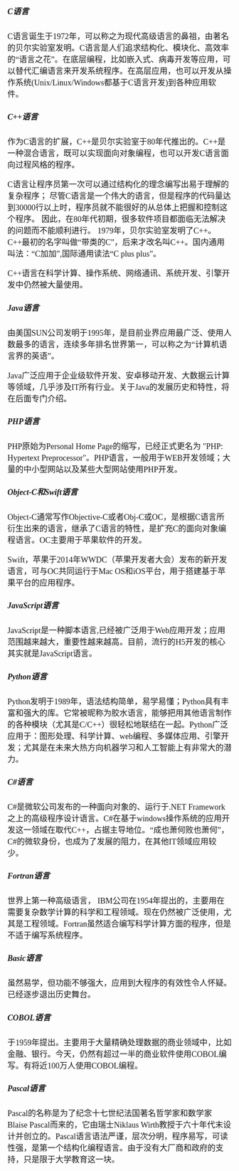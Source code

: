 <font size = 4 face = "黑体">

##### C语言

C语言诞生于1972年，可以称之为现代高级语言的鼻祖，由著名的贝尔实验室发明。C语言是人们追求结构化、模块化、高效率的“语言之花”。在底层编程，比如嵌入式、病毒开发等应用，可以替代汇编语言来开发系统程序。在高层应用，也可以开发从操作系统(Unix/Linux/Windows都基于C语言开发)到各种应用软件。



##### C++语言

作为C语言的扩展，C++是贝尔实验室于80年代推出的。C++是一种混合语言，既可以实现面向对象编程，也可以开发C语言面向过程风格的程序。

C语言让程序员第一次可以通过结构化的理念编写出易于理解的复杂程序； 尽管C语言是一个伟大的语言，但是程序的代码量达到30000行以上时，程序员就不能很好的从总体上把握和控制这个程序。 因此，在80年代初期，很多软件项目都面临无法解决的问题而不能顺利进行。 1979年，贝尔实验室发明了C++。 C++最初的名字叫做“带类的C”，后来才改名叫C++。国内通用叫法：“C加加”,国际通用读法“C plus plus”。

C++语言在科学计算、操作系统、网络通讯、系统开发、引擎开发中仍然被大量使用。

##### Java语言

由美国SUN公司发明于1995年，是目前业界应用最广泛、使用人数最多的语言，连续多年排名世界第一，可以称之为“计算机语言界的英语”。

Java广泛应用于企业级软件开发、安卓移动开发、大数据云计算等领域，几乎涉及IT所有行业。关于Java的发展历史和特性，将在后面专门介绍。

##### PHP语言

PHP原始为Personal Home Page的缩写，已经正式更名为 "PHP: Hypertext Preprocessor"。PHP语言，一般用于WEB开发领域；大量的中小型网站以及某些大型网站使用PHP开发。

##### Object-C和Swift语言

Object-C通常写作Objective-C或者Obj-C或OC，是根据C语言所衍生出来的语言，继承了C语言的特性，是扩充C的面向对象编程语言。OC主要用于苹果软件的开发。

Swift，苹果于2014年WWDC（苹果开发者大会）发布的新开发语言，可与OC共同运行于Mac OS和iOS平台，用于搭建基于苹果平台的应用程序。

##### JavaScript语言

JavaScript是一种脚本语言,已经被广泛用于Web应用开发；应用范围越来越大，重要性越来越高。目前，流行的H5开发的核心其实就是JavaScript语言。

##### Python语言

Python发明于1989年，语法结构简单，易学易懂；Python具有丰富和强大的库。它常被昵称为胶水语言，能够把用其他语言制作的各种模块（尤其是C/C++）很轻松地联结在一起。Python广泛应用于：图形处理、科学计算、web编程、多媒体应用、引擎开发；尤其是在未来大热方向机器学习和人工智能上有非常大的潜力。

##### C#语言

C#是微软公司发布的一种面向对象的、运行于.NET Framework之上的高级程序设计语言。C#在基于windows操作系统的应用开发这一领域在取代C++，占据主导地位。“成也萧何败也萧何”，C#的微软身份，也成为了发展的阻力，在其他IT领域应用较少。

##### Fortran语言

世界上第一种高级语言， IBM公司在1954年提出的，主要用在需要复杂数学计算的科学和工程领域。现在仍然被广泛使用，尤其是工程领域。Fortran虽然适合编写科学计算方面的程序，但是不适于编写系统程序。

##### Basic语言

虽然易学，但功能不够强大，应用到大程序的有效性令人怀疑。已经逐步退出历史舞台。

##### COBOL语言

于1959年提出。主要用于大量精确处理数据的商业领域中，比如金融、银行。今天，仍然有超过一半的商业软件使用COBOL编写。有将近100万人使用COBOL编程。

##### Pascal语言

Pascal的名称是为了纪念十七世纪法国著名哲学家和数学家Blaise Pascal而来的，它由瑞士Niklaus Wirth教授于六十年代末设计并创立的。Pascal语言语法严谨，层次分明，程序易写，可读性强，是第一个结构化编程语言。由于没有大厂商和政府的支持，只是限于大学教育这一块。

</font>
